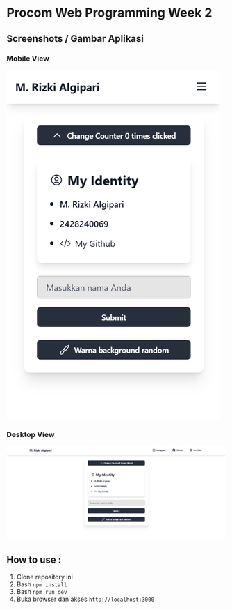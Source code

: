 # Procom Web Programming Week 2

## Screenshots / Gambar Aplikasi

### Mobile View
![Movile](/public/mobile.png)

### Desktop View
![Desktop](/public/desktop.png)

## How to use :
1. Clone repository ini
2. Bash `npm install`
3. Bash `npm run dev`
4. Buka browser dan akses `http://localhost:3000`
